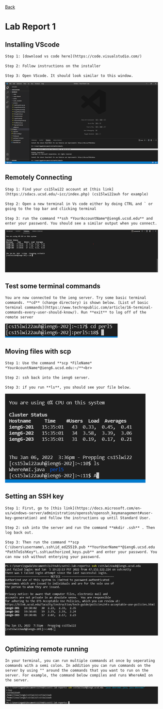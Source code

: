 [Back](https://darrengn.github.io/cse15l-lab-reports/index.html)

# Lab Report 1

## Installing VScode<br>
    Step 1: [download vs code here](https://code.visualstudio.com/) 

    Step 2: Follow instructions on the installer 

    Step 3: Open VScode. It should look similar to this window.

![Image](LabOnePics\Pic1.png)<br>

## Remotely Connecting<br>
    Step 1: Find your cs15lwi22 account at [this link](https://sdacs.ucsd.edu/~icc/index.php) (cs15lwi22auh for example) 

    Step 2: Open a new terminal in Vs code either by doing CTRL and ` or going to the top bar and clicking terminal

    Step 3: run the command **ssh *YourAccountName*@ieng6.ucsd.edu** and enter your password. You should see a similar output when you connect.

![Image](LabOnePics\Pic2.png) <br>

## Test some terminal commands<br>

    You are now connected to the ieng server. Try some basic terminal commands. **cd** (change directory) is shown below. [List of basic terminal commands](https://www.techrepublic.com/article/16-terminal-commands-every-user-should-know/). Run **exit** to log off of the remote server

![Image](LabOnePics\Pic3.png) <br>

## Moving files with scp<br>
    Step 1: Use the command **scp *FileName* *YourAcountName*@ieng6.ucsd.edu:~/**<br>

    Step 2: ssh back into the ieng6 server.

    Step 3: if you run **ls**, you should see your file below.

![Image](LabOnePics\Pic4.png)<br>

## Setting an SSH key <br>
    Step 1: First, go to [this link](https://docs.microsoft.com/en-us/windows-server/administration/openssh/openssh_keymanagement#user-key-generation) and follow the instructions up until Standard User.

    Step 2: ssh into the server and run the command **mkdir .ssh** . Then log back out.

    Step 3: Then run the command **scp C:\Users\username\.ssh\id_ed25519.pub **YourUserName**@ieng6.ucsd.edu *PathToSshKey*\.ssh\authorized_keys.pub** and enter your password. You can now ssh without enterying your password.

![Image](LabOnePics\Pic5.png)

## Optimizing remote running<br>
    In your terminal, you can run multiple commands at once by seperating commands with a semi colon. In addition you can run commands on the server by using "" around the commands that you want to run on the server. For example, the command below compiles and runs WhereAmI on the server.
    
![Image](LabOnePics\Pic6.png)